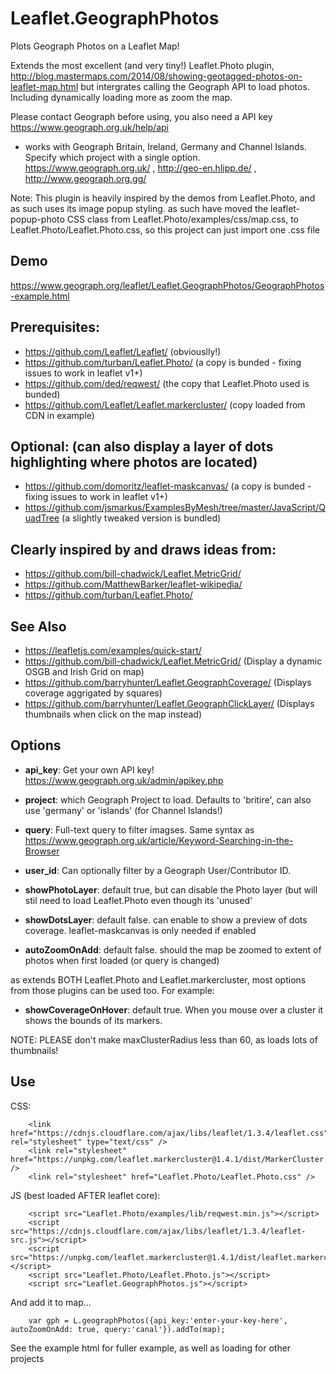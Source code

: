 # Leaflet.GeographPhotos
Plots Geograph Photos on a Leaflet Map!

Extends the most excellent (and very tiny!) Leaflet.Photo plugin,
http://blog.mastermaps.com/2014/08/showing-geotagged-photos-on-leaflet-map.html
 but intergrates calling the Geograph API to load photos. Including dynamically loading more as zoom the map. 

Please contact Geograph before using, you also need a API key
https://www.geograph.org.uk/help/api

* works with Geograph Britain, Ireland, Germany and Channel Islands. Specify which project with a single option. 
https://www.geograph.org.uk/ , http://geo-en.hlipp.de/ , http://www.geograph.org.gg/

Note: This plugin is heavily inspired by the demos from Leaflet.Photo, and as such uses its image popup styling. 
as such have moved the leaflet-popup-photo CSS class from Leaflet.Photo/examples/css/map.css, to Leaflet.Photo/Leaflet.Photo.css, 
so this project can just import one .css file


## Demo
https://www.geograph.org/leaflet/Leaflet.GeographPhotos/GeographPhotos-example.html


## Prerequisites:
*   https://github.com/Leaflet/Leaflet/    (obviouslly!)
*   https://github.com/turban/Leaflet.Photo/    (a copy is bunded - fixing issues to work in leaflet v1+)
*   https://github.com/ded/reqwest/              (the copy that Leaflet.Photo used is bunded) 
*   https://github.com/Leaflet/Leaflet.markercluster/   (copy loaded from CDN in example) 

## Optional: (can also display a layer of dots highlighting where photos are located)
*   https://github.com/domoritz/leaflet-maskcanvas/  (a copy is bunded - fixing issues to work in leaflet v1+)
*   https://github.com/jsmarkus/ExamplesByMesh/tree/master/JavaScript/QuadTree (a slightly tweaked version is bundled)

## Clearly inspired by and draws ideas from:
*   https://github.com/bill-chadwick/Leaflet.MetricGrid/
*   https://github.com/MatthewBarker/leaflet-wikipedia/
*   https://github.com/turban/Leaflet.Photo/

## See Also 
*   https://leafletjs.com/examples/quick-start/
*   https://github.com/bill-chadwick/Leaflet.MetricGrid/    (Display a dynamic OSGB and Irish Grid on map) 
*   https://github.com/barryhunter/Leaflet.GeographCoverage/    (Displays coverage aggrigated by squares)
*   https://github.com/barryhunter/Leaflet.GeographClickLayer/    (Displays thumbnails when click on the map instead)


## Options

* **api_key**: Get your own API key! https://www.geograph.org.uk/admin/apikey.php

* **project**: which Geograph Project to load. Defaults to 'britire', can also use 'germany' or 'islands' (for Channel Islands!) 

* **query**: Full-text query to filter imagses. Same syntax as https://www.geograph.org.uk/article/Keyword-Searching-in-the-Browser
* **user_id**: Can optionally filter by a Geograph User/Contributor ID.  

* **showPhotoLayer**: default true, but can disable the Photo layer (but will stil need to load Leaflet.Photo even though its 'unused'
* **showDotsLayer**: default false. can enable to show a preview of dots coverage. leaflet-maskcanvas is only needed if enabled
* **autoZoomOnAdd**: default false. should the map be zoomed to extent of photos when first loaded (or query is changed) 

as extends BOTH Leaflet.Photo and Leaflet.markercluster, most options from those plugins can be used too. For example: 

* **showCoverageOnHover**: default true. When you mouse over a cluster it shows the bounds of its markers.

NOTE: PLEASE don't make maxClusterRadius less than 60, as loads lots of thumbnails!


## Use


CSS: 

        <link href="https://cdnjs.cloudflare.com/ajax/libs/leaflet/1.3.4/leaflet.css" rel="stylesheet" type="text/css" />
        <link rel="stylesheet" href="https://unpkg.com/leaflet.markercluster@1.4.1/dist/MarkerCluster.css" />
        <link rel="stylesheet" href="Leaflet.Photo/Leaflet.Photo.css" />

JS (best loaded AFTER leaflet core):

        <script src="Leaflet.Photo/examples/lib/reqwest.min.js"></script>
        <script src="https://cdnjs.cloudflare.com/ajax/libs/leaflet/1.3.4/leaflet-src.js"></script>
        <script src="https://unpkg.com/leaflet.markercluster@1.4.1/dist/leaflet.markercluster.js"></script>
        <script src="Leaflet.Photo/Leaflet.Photo.js"></script>
        <script src="Leaflet.GeographPhotos.js"></script>

And add it to map... 

        var gph = L.geographPhotos({api_key:'enter-your-key-here', autoZoomOnAdd: true, query:'canal'}).addTo(map);


See the example html for fuller example, as well as loading for other projects
